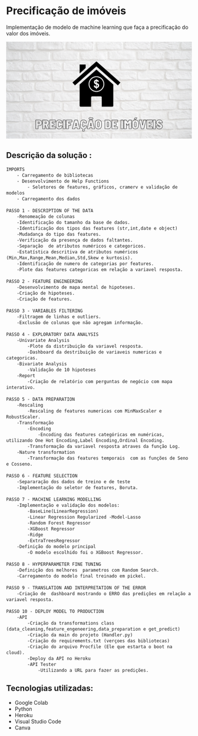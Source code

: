 # Precificação de imóveis
Implementação de  modelo de machine learning que faça a precificação do valor dos imóveis.

<img src = "imgs/property_pricing.png" alt = "desenho" largura = "100%" />

## Descrição da solução :
    IMPORTS
        - Carregamento de bibliotecas
        - Desenvolvimento de Help Functions
            - Seletores de features, gráficos, cramerv e validação de modelos
        - Carregamento dos dados

    PASSO 1 - DESCRIPTION OF THE DATA
        -Renomeação de colunas
        -Identificação do tamanho da base de dados.
        -Identificação dos tipos das features (str,int,date e object)
        -Mudadança do tipo das features.
        -Verificação da presença de dados faltantes.
        -Separação  de atributos numéricos e categoricos.
        -Estatística descritiva de atributos numéricos (Min,Max,Range,Mean,Median,Std,Skew e kurtosis).
        -Identificação de numero de categorias por features.
        -Plote das features categoricas em relação a variavel resposta.

    PASSO 2 - FEATURE ENGINEERING
        -Desenvolvimento de mapa mental de hipoteses.
        -Criação de hipoteses.
        -Criação de features.

    PASSO 3 - VARIABLES FILTERING
        -Filtragem de linhas e outliers.
        -Exclusão de colunas que não agregam informação.

    PASSO 4 - EXPLORATORY DATA ANALYSIS
        -Univariate Analysis
            -Plote da distribuição da variavel resposta.
            -Dashboard da destribuição de variaveis numericas e categoricas.
        -Bivariate Analysis
            -Validação de 10 hipoteses
        -Report
            -Criação de relatório com perguntas de negócio com mapa interativo.

    PASSO 5 - DATA PREPARATION
        -Rescaling
            -Rescaling de features numericas com MinMaxScaler e RobustScaler.
        -Transformação
            -Encoding
                -Encoding das features categóricas em numéricas, utilizando One Hot Encoding,Label Encoding,Ordinal Encoding.
            -Transformação da variavel resposta atraves da função Log.
        -Nature transformation
            -Transformação das features temporais  com as funções de Seno e Cosseno.

    PASSO 6 - FEATURE SELECTION
        -Separaração dos dados de treino e de teste
        -Implementação do seletor de features, Boruta.

    PASSO 7 - MACHINE LEARNING MODELLING
        -Implementação e validação dos modelos:
            -BaseLine(LinearRegression)
            -Linear Regression Regularized -Model-Lasso 
            -Random Forest Regressor
            -XGBoost Regressor
            -Ridge 
            -ExtraTreesRegressor
        -Definição do modelo principal
            -O modelo escolhido foi o XGBoost Regressor.

    PASSO 8 - HYPERPARAMETER FINE TUNING
        -Definição dos melhores  parametros com Random Search.
        -Carregamento do modelo final treinado em pickel.

    PASSO 9 - TRANSLATION AND INTERPRETATION OF THE ERROR
        -Criação de  dashboard mostrando o ERRO das predições em relação a variavel resposta. 

    PASSO 10 - DEPLOY MODEL TO PRODUCTION
        -API
            -Criação da transformations class (data_cleaning,feature_engeneering,data_preparation e get_predict)
            -Criação da main do projeto (Handler.py)
            -Criação do requirements.txt (verçoes das bibliotecas)
            -Criação do arquivo Procfile (Ele que estarta o boot na cloud).
            -Deploy da API no Heroku
            -API Tester
                -Utilizando a URL para fazer as predições.

## Tecnologias utilizadas:
- Google Colab
- Python
- Heroku
- Visual Studio Code
- Canva

